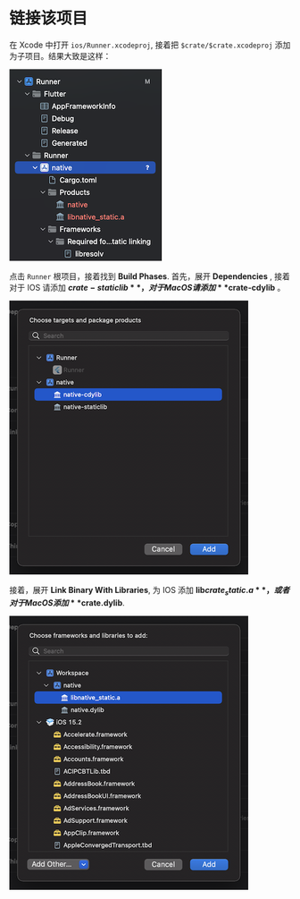 # 链接该项目

在 Xcode 中打开 `ios/Runner.xcodeproj`, 接着把 `$crate/$crate.xcodeproj`
添加为子项目。结果大致是这样：

![proj-tree](ios_proj_tree.png)

点击 `Runner` 根项目，接着找到 **Build Phases**. 首先，展开 **Dependencies** , 接着对于 IOS 请添加
**$crate-staticlib** ，对于 MacOS 请添加 **$crate-cdylib** 。

![dep-phase](ios_dep_phase.png)

接着，展开 **Link Binary With Libraries**, 为 IOS 添加 **lib$crate_static.a**，或者对于 MacOS
添加 **$crate.dylib**.

![link-phase](ios_link_phase.png)
